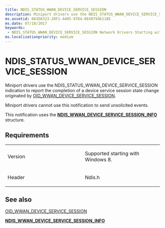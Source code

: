 ```yaml
---
title: NDIS_STATUS_WWAN_DEVICE_SERVICE_SESSION
description: Miniport drivers use the NDIS_STATUS_WWAN_DEVICE_SERVICE_SESSION indication to report the completion of a device service session state change originated by OID_WWAN_DEVICE_SERVICE_SESSION.NDIS_WWAN_DEVICE_SERVICE_SESSION_INFO structure.
ms.assetid: 0A3D8323-20F1-4405-97D4-0E497946118E
ms.date: 07/18/2017
keywords:
 - NDIS_STATUS_WWAN_DEVICE_SERVICE_SESSION Network Drivers Starting with Windows Vista
ms.localizationpriority: medium
---
```


# NDIS\_STATUS\_WWAN\_DEVICE\_SERVICE\_SESSION


Miniport drivers use the NDIS\_STATUS\_WWAN\_DEVICE\_SERVICE\_SESSION indication to report the completion of a device service session state change originated by [OID\_WWAN\_DEVICE\_SERVICE\_SESSION](https://docs.microsoft.com/windows-hardware/drivers/network/oid-wwan-device-service-session).

Miniport drivers cannot use this notification to send unsolicited events.

This notification uses the [**NDIS\_WWAN\_DEVICE\_SERVICE\_SESSION\_INFO**](https://docs.microsoft.com/windows-hardware/drivers/ddi/ndiswwan/ns-ndiswwan-_ndis_wwan_device_service_session_info) structure.

Requirements
------------

<table>
<colgroup>
<col width="50%" />
<col width="50%" />
</colgroup>
<tbody>
<tr class="odd">
<td><p>Version</p></td>
<td><p>Supported starting with Windows 8.</p></td>
</tr>
<tr class="even">
<td><p>Header</p></td>
<td>Ndis.h</td>
</tr>
</tbody>
</table>

## See also


[OID\_WWAN\_DEVICE\_SERVICE\_SESSION](https://docs.microsoft.com/windows-hardware/drivers/network/oid-wwan-device-service-session)

[**NDIS\_WWAN\_DEVICE\_SERVICE\_SESSION\_INFO**](https://docs.microsoft.com/windows-hardware/drivers/ddi/ndiswwan/ns-ndiswwan-_ndis_wwan_device_service_session_info)

 

 




